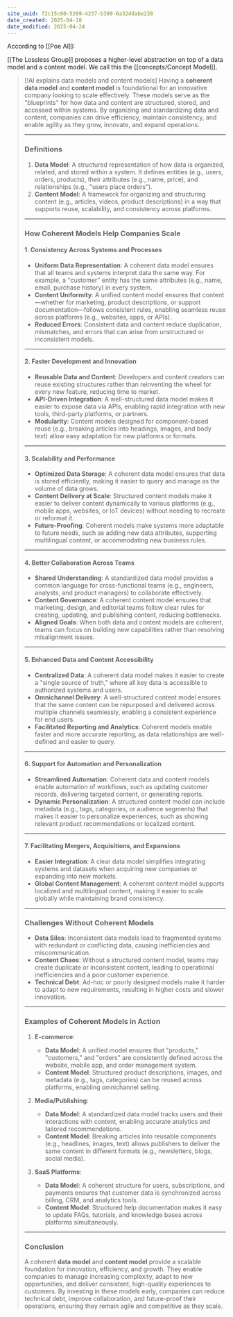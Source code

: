 ```yaml
---
site_uuid: f2c15c60-5289-4237-b399-6a32ddabe228
date_created: 2025-04-18
date_modified: 2025-04-24
---
```


According to [[Poe AI]]:

[[The Lossless Group]] proposes a higher-level abstraction on top of a data model and a content model.  We call this the [[concepts/Concept Model]].

> [!AI explains data models and content models]
> Having a **coherent data model** and **content model** is foundational for an innovative company looking to scale effectively. These models serve as the "blueprints" for how data and content are structured, stored, and accessed within systems. By organizing and standardizing data and content, companies can drive efficiency, maintain consistency, and enable agility as they grow, innovate, and expand operations.
> 
> ---
> 
> ### **Definitions**
> 
> 1. **Data Model**: A structured representation of how data is organized, related, and stored within a system. It defines entities (e.g., users, orders, products), their attributes (e.g., name, price), and relationships (e.g., "users place orders").
> 2. **Content Model**: A framework for organizing and structuring content (e.g., articles, videos, product descriptions) in a way that supports reuse, scalability, and consistency across platforms.
> 
> ---
> 
> ### **How Coherent Models Help Companies Scale**
> 
> #### **1. Consistency Across Systems and Processes**
> 
> - **Uniform Data Representation**: A coherent data model ensures that all teams and systems interpret data the same way. For example, a "customer" entity has the same attributes (e.g., name, email, purchase history) in every system.
> - **Content Uniformity**: A unified content model ensures that content—whether for marketing, product descriptions, or support documentation—follows consistent rules, enabling seamless reuse across platforms (e.g., websites, apps, or APIs).
> - **Reduced Errors**: Consistent data and content reduce duplication, mismatches, and errors that can arise from unstructured or inconsistent models.
> 
> ---
> 
> #### **2. Faster Development and Innovation**
> 
> - **Reusable Data and Content**: Developers and content creators can reuse existing structures rather than reinventing the wheel for every new feature, reducing time to market.
> - **API-Driven Integration**: A well-structured data model makes it easier to expose data via APIs, enabling rapid integration with new tools, third-party platforms, or partners.
> - **Modularity**: Content models designed for component-based reuse (e.g., breaking articles into headings, images, and body text) allow easy adaptation for new platforms or formats.
> 
> ---
> 
> #### **3. Scalability and Performance**
> 
> - **Optimized Data Storage**: A coherent data model ensures that data is stored efficiently, making it easier to query and manage as the volume of data grows.
> - **Content Delivery at Scale**: Structured content models make it easier to deliver content dynamically to various platforms (e.g., mobile apps, websites, or IoT devices) without needing to recreate or reformat it.
> - **Future-Proofing**: Coherent models make systems more adaptable to future needs, such as adding new data attributes, supporting multilingual content, or accommodating new business rules.
> 
> ---
> 
> #### **4. Better Collaboration Across Teams**
> 
> - **Shared Understanding**: A standardized data model provides a common language for cross-functional teams (e.g., engineers, analysts, and product managers) to collaborate effectively.
> - **Content Governance**: A coherent content model ensures that marketing, design, and editorial teams follow clear rules for creating, updating, and publishing content, reducing bottlenecks.
> - **Aligned Goals**: When both data and content models are coherent, teams can focus on building new capabilities rather than resolving misalignment issues.
> 
> ---
> 
> #### **5. Enhanced Data and Content Accessibility**
> 
> - **Centralized Data**: A coherent data model makes it easier to create a "single source of truth," where all key data is accessible to authorized systems and users.
> - **Omnichannel Delivery**: A well-structured content model ensures that the same content can be repurposed and delivered across multiple channels seamlessly, enabling a consistent experience for end users.
> - **Facilitated Reporting and Analytics**: Coherent models enable faster and more accurate reporting, as data relationships are well-defined and easier to query.
> 
> ---
> 
> #### **6. Support for Automation and Personalization**
> 
> - **Streamlined Automation**: Coherent data and content models enable automation of workflows, such as updating customer records, delivering targeted content, or generating reports.
> - **Dynamic Personalization**: A structured content model can include metadata (e.g., tags, categories, or audience segments) that makes it easier to personalize experiences, such as showing relevant product recommendations or localized content.
> 
> ---
> 
> #### **7. Facilitating Mergers, Acquisitions, and Expansions**
> 
> - **Easier Integration**: A clear data model simplifies integrating systems and datasets when acquiring new companies or expanding into new markets.
> - **Global Content Management**: A coherent content model supports localized and multilingual content, making it easier to scale globally while maintaining brand consistency.
> 
> ---
> 
> ### **Challenges Without Coherent Models**
> 
> - **Data Silos**: Inconsistent data models lead to fragmented systems with redundant or conflicting data, causing inefficiencies and miscommunication.
> - **Content Chaos**: Without a structured content model, teams may create duplicate or inconsistent content, leading to operational inefficiencies and a poor customer experience.
> - **Technical Debt**: Ad-hoc or poorly designed models make it harder to adapt to new requirements, resulting in higher costs and slower innovation.
> 
> ---
> 
> ### **Examples of Coherent Models in Action**
> 
> 1. **E-commerce**:
>     
>     - **Data Model**: A unified model ensures that "products," "customers," and "orders" are consistently defined across the website, mobile app, and order management system.
>     - **Content Model**: Structured product descriptions, images, and metadata (e.g., tags, categories) can be reused across platforms, enabling omnichannel selling.
> 2. **Media/Publishing**:
>     
>     - **Data Model**: A standardized data model tracks users and their interactions with content, enabling accurate analytics and tailored recommendations.
>     - **Content Model**: Breaking articles into reusable components (e.g., headlines, images, text) allows publishers to deliver the same content in different formats (e.g., newsletters, blogs, social media).
> 3. **SaaS Platforms**:
>     
>     - **Data Model**: A coherent structure for users, subscriptions, and payments ensures that customer data is synchronized across billing, CRM, and analytics tools.
>     - **Content Model**: Structured help documentation makes it easy to update FAQs, tutorials, and knowledge bases across platforms simultaneously.
> 
> ---
> 
> ### **Conclusion**
> 
> A coherent **data model** and **content model** provide a scalable foundation for innovation, efficiency, and growth. They enable companies to manage increasing complexity, adapt to new opportunities, and deliver consistent, high-quality experiences to customers. By investing in these models early, companies can reduce technical debt, improve collaboration, and future-proof their operations, ensuring they remain agile and competitive as they scale.